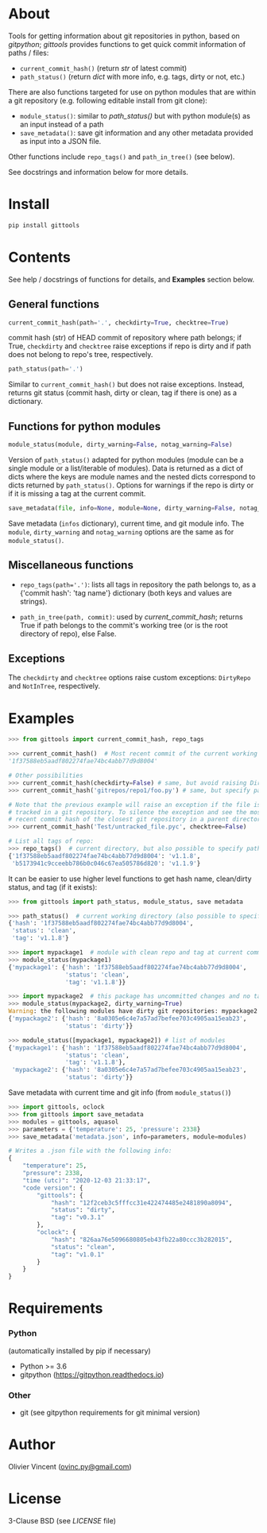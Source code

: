 # About

Tools for getting information about git repositories in python, based on *gitpython*; *gittools* provides functions to get quick commit information of paths / files:
- `current_commit_hash()` (return *str* of latest commit)
- `path_status()` (return *dict* with more info, e.g. tags, dirty or not, etc.)

There are also functions targeted for use on python modules that are within a git repository (e.g. following editable install from git clone):
- `module_status()`: similar to *path_status()* but with python module(s) as an input instead of a path
- `save_metadata()`: save git information and any other metadata provided as input into a JSON file.

Other functions include `repo_tags()` and `path_in_tree()` (see below).

See docstrings and information below for more details.


# Install

```bash
pip install gittools
```

# Contents

See help / docstrings of functions for details, and **Examples** section below.

## General functions

```python
current_commit_hash(path='.', checkdirty=True, checktree=True)
```
commit hash (str) of HEAD commit of repository where path belongs; if True, `checkdirty` and `checktree` raise exceptions if repo is dirty and if path does not belong to repo's tree, respectively.

```python
path_status(path='.')
```
Similar to `current_commit_hash()` but does not raise exceptions. Instead, returns git status (commit hash, dirty or clean, tag if there is one) as a dictionary.


## Functions for python modules

```python
module_status(module, dirty_warning=False, notag_warning=False)
```
Version of `path_status()` adapted for python modules (module can be a single module or a list/iterable of modules). Data is returned as a dict of dicts where the keys are module names and the nested dicts correspond to dicts returned by `path_status()`. Options for warnings if the repo is dirty or if it is missing a tag at the current commit.

```python
save_metadata(file, info=None, module=None, dirty_warning=False, notag_warning=False):
```
Save metadata (`infos` dictionary), current time, and git module info. The `module`, `dirty_warning` and `notag_warning` options are the same as for `module_status()`.


## Miscellaneous functions


- `repo_tags(path='.')`: lists all tags in repository the path belongs to, as a {'commit hash': 'tag name'} dictionary (both keys and values are strings).

- `path_in_tree(path, commit)`: used by *current_commit_hash*; returns True if path belongs to the commit's working tree (or is the root directory of repo), else False.


Exceptions
----------

The `checkdirty` and `checktree` options raise custom exceptions: `DirtyRepo` and `NotInTree`, respectively.


# Examples

```python
>>> from gittools import current_commit_hash, repo_tags

>>> current_commit_hash()  # Most recent commit of the current working directory
'1f37588eb5aadf802274fae74bc4abb77d9d8004'

# Other possibilities
>>> current_commit_hash(checkdirty=False) # same, but avoid raising DirtyRepo
>>> current_commit_hash('gitrepos/repo1/foo.py') # same, but specify path/file

# Note that the previous example will raise an exception if the file is not
# tracked in a git repository. To silence the exception and see the most
# recent commit hash of the closest git repository in a parent directory:
>>> current_commit_hash('Test/untracked_file.pyc', checktree=False)

# List all tags of repo:
>>> repo_tags()  # current directory, but also possible to specify path
{'1f37588eb5aadf802274fae74bc4abb77d9d8004': 'v1.1.8',
 'b5173941c9cceebb786b0c046c67ea505786d820': 'v1.1.9'}
```

It can be easier to use higher level functions to get hash name, clean/dirty status, and tag (if it exists):
```python
>>> from gittools import path_status, module_status, save metadata

>>> path_status()  # current working directory (also possible to specify path)
{'hash': '1f37588eb5aadf802274fae74bc4abb77d9d8004',
 'status': 'clean',
 'tag': 'v1.1.8'}

>>> import mypackage1  # module with clean repo and tag at current commit
>>> module_status(mypackage1)
{'mypackage1': {'hash': '1f37588eb5aadf802274fae74bc4abb77d9d8004',
                'status': 'clean',
                'tag': 'v1.1.8'}}

>>> import mypackage2  # this package has uncommitted changes and no tags
>>> module_status(mypackage2, dirty_warning=True)
Warning: the following modules have dirty git repositories: mypackage2
{'mypackage2': {'hash': '8a0305e6c4e7a57ad7befee703c4905aa15eab23',
                'status': 'dirty'}}

>>> module_status([mypackage1, mypackage2]) # list of modules
{'mypackage1': {'hash': '1f37588eb5aadf802274fae74bc4abb77d9d8004',
                'status': 'clean',
                'tag': 'v1.1.8'},
 'mypackage2': {'hash': '8a0305e6c4e7a57ad7befee703c4905aa15eab23',
                'status': 'dirty'}}
```

Save metadata with current time and git info (from `module_status()`)
```python
>>> import gittools, oclock
>>> from gittools import save_metadata
>>> modules = gittools, aquasol
>>> parameters = {'temperature': 25, 'pressure': 2338}
>>> save_metadata('metadata.json', info=parameters, module=modules)

# Writes a .json file with the following info:
{
    "temperature": 25,
    "pressure": 2338,
    "time (utc)": "2020-12-03 21:33:17",
    "code version": {
        "gittools": {
            "hash": "12f2ceb3c5fffcc31e422474485e2481890a8094",
            "status": "dirty",
            "tag": "v0.3.1"
        },
        "oclock": {
            "hash": "826aa76e5096680805eb43fb22a80ccc3b282015",
            "status": "clean",
            "tag": "v1.0.1"
        }
    }
}
```


# Requirements

### Python

(automatically installed by pip if necessary)

- Python >= 3.6
- gitpython (https://gitpython.readthedocs.io)

### Other
- git (see gitpython requirements for git minimal version)


# Author

Olivier Vincent (ovinc.py@gmail.com)

# License

3-Clause BSD (see *LICENSE* file)
